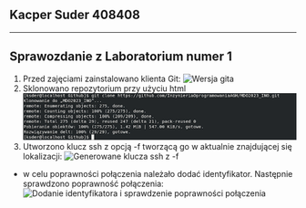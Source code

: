 ## Kacper Suder 408408
---
Sprawozdanie z Laboratorium numer 1
---
1. Przed zajęciami zainstalowano klienta Git:
![Wersja gita](./zrzutyEkranu/Lab1/1.png/)
2. Sklonowano repozytorium przy użyciu html
![Sklonowanie repozytorium przez HTML](../zrzutyEkranu/Lab1/2.png)
3. Utworzono klucz ssh z opcją -f tworzącą go w aktualnie znajdującej się lokalizacji:
![Generowane klucza ssh z -f](./Lab1/3.png)
- w celu poprawności połączenia należało dodać identyfikator. Następnie sprawdzono poprawność połączenia:
![Dodanie identyfikatora i sprawdzenie poprawności połączenia](zrzutyEkranu/Lab1/1.png)

